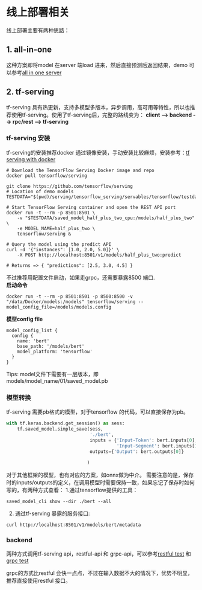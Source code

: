 # 线上部署相关
线上部署主要有两种思路：

## 1. all-in-one
这种方案即将model 在server 端load 进来，然后直接预测后返回结果，demo 可以参考[all in one server](https://github.com/xv44586/toolkit4nlp/blob/master/serving/all_in_one_server.py)
   
## 2. tf-serving
tf-serving 具有热更新，支持多模型多版本，异步调用，高可用等特性，所以也推荐使用tf-serving。使用了tf-serving后，完整的路线变为：
   **client --> backend --> rpc/rest --> tf-serving**

### tf-serving 安装
tf-serving的安装推荐docker 通过镜像安装，手动安装比较麻烦，安装参考：[tf serving with docker](https://tensorflow.google.cn/tfx/serving/docker?hl=zh-cn)

```shell
# Download the TensorFlow Serving Docker image and repo
docker pull tensorflow/serving

git clone https://github.com/tensorflow/serving
# Location of demo models
TESTDATA="$(pwd)/serving/tensorflow_serving/servables/tensorflow/testdata"

# Start TensorFlow Serving container and open the REST API port
docker run -t --rm -p 8501:8501 \
    -v "$TESTDATA/saved_model_half_plus_two_cpu:/models/half_plus_two" \
    -e MODEL_NAME=half_plus_two \
    tensorflow/serving &

# Query the model using the predict API
curl -d '{"instances": [1.0, 2.0, 5.0]}' \
    -X POST http://localhost:8501/v1/models/half_plus_two:predict

# Returns => { "predictions": [2.5, 3.0, 4.5] }
```

不过推荐用配置文件启动，如果走grpc，还需要暴露8500 端口.  
**启动命令**
```shell
docker run -t --rm -p 8501:8501 -p 8500:8500 -v "/data/Docker/models:/models" tensorflow/serving --model_config_file=/models/models.config
```

**模型config file**
```editorconfig
model_config_list {
  config {
    name: 'bert'
    base_path: '/models/bert'
    model_platform: 'tensorflow'
  }
}
```

Tips: model文件下需要有一层版本，即models/model_name/01/saved_model.pb

### 模型转换
tf-serving 需要pb格式的模型，对于tensorflow 的代码，可以直接保存为pb。
```python
with tf.keras.backend.get_session() as sess:
    tf.saved_model.simple_save(sess, 
                               './bert', 
                               inputs = {'Input-Token': bert.inputs[0], 
                                         'Input-Segment': bert.inputs[1],},
                               outputs={'Output': bert.outputs[0]}
                               
                              )
```
对于其他框架的模型，也有对应的方案，如onnx做为中介。
需要注意的是，保存时的inputs/outputs的定义，在调用模型时需要保持一致，如果忘记了保存时如何写的，有两种方式查看：
1.通过tensorflow提供的工具：  
```shell
saved_model_cli show --dir ./bert --all
```
2. 通过tf-serving 暴露的服务接口:  
```shell
curl http://localhost:8501/v1/models/bert/metadata
```

### backend
两种方式调用tf-serving api，restful-api 和 grpc-api，可以参考[restful test](https://github.com/xv44586/toolkit4nlp/blob/master/serving/restful_test.py) 和[grpc test](https://github.com/xv44586/toolkit4nlp/blob/master/serving/grpc_test.py)  

grpc的方式比restful 会快一点点，不过在输入数据不大的情况下，优势不明显，推荐直接使用restful 接口。

